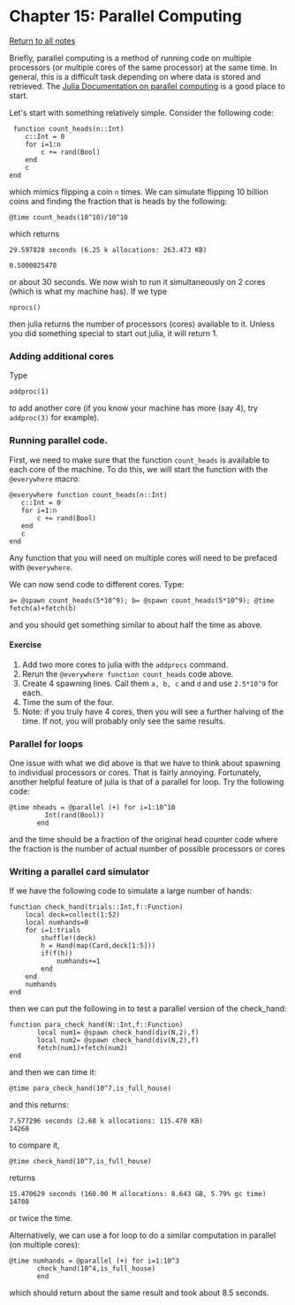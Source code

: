 Chapter 15: Parallel Computing
=====

[Return to all notes](../index.html)


Briefly, parallel computing is a method of running code on multiple processors (or multiple cores of the same processor) at the same time.  In general, this is a difficult task depending on where data is stored and retrieved.  The [Julia Documentation on parallel computing](http://docs.julialang.org/en/stable/manual/parallel-computing/) is a good place to start.

Let's start with something relatively simple. Consider the following code:
```
 function count_heads(n::Int)
    c::Int = 0
    for i=1:n
        c += rand(Bool)
    end
    c
end
```

which mimics flipping a coin `n` times.  We can simulate flipping 10 billion coins and finding the fraction that is heads by the following:

```
@time count_heads(10^10)/10^10
```

which returns
```
29.597828 seconds (6.25 k allocations: 263.473 KB)

0.5000025478
```

or about 30 seconds.  We now wish to run it simultaneously on 2 cores (which is what my machine has).  If we type
```
nprocs()
```

then julia returns the number of processors (cores) available to it.  Unless you did something special to start out julia, it will return 1.

### Adding additional cores

Type
```
addproc(1)
```

to add another core (if you know your machine has more (say 4), try `addproc(3)` for example).  


### Running parallel code.

First, we need to make sure that the function `count_heads` is available to each core of the machine.  To do this, we will start the function with the `@everywhere` macro:

```
@everywhere function count_heads(n::Int)
   c::Int = 0
   for i=1:n
       c += rand(Bool)
   end
   c
end
```

Any function that you will need on multiple cores will need to be prefaced with `@everywhere`.

We can now send code to different cores.  Type:

```
a= @spawn count_heads(5*10^9); b= @spawn count_heads(5*10^9); @time fetch(a)+fetch(b)
```

and you should get something similar to about half the time as above.

#### Exercise

1. Add two more cores to julia with the `addprocs` command.
2. Rerun the `@everywhere function count_heads` code above.
3. Create 4 spawning lines.  Call them `a, b, c` and `d` and use `2.5*10^9` for each.  
4. Time the sum of the four.  
5. Note: if you truly have 4 cores, then you will see a further halving of the time.  If not, you will probably only see the same results.  




### Parallel for loops

One issue with what we did above is that we have to think about spawning to individual processors or cores.  That is fairly annoying.  Fortunately, another helpful feature of julia is that of a parallel for loop.  Try the following code:

```
@time nheads = @parallel (+) for i=1:10^10
         Int(rand(Bool))
       end
```

and the time should be a fraction of the original head counter code where the fraction is the number of actual number of possible processors or cores

### Writing a parallel card simulator

If we have the following code to simulate a large number of hands:
```
function check_hand(trials::Int,f::Function)
    local deck=collect(1:52)
    local numhands=0
    for i=1:trials
        shuffle!(deck)
        h = Hand(map(Card,deck[1:5]))
        if(f(h))
            numhands+=1
        end
    end
    numhands
end
```

then we can put the following in to test a parallel version of the check_hand:  


```
function para_check_hand(N::Int,f::Function)
       local num1= @spawn check_hand(div(N,2),f)
       local num2= @spawn check_hand(div(N,2),f)
       fetch(num1)+fetch(num2)
end
```

and then we can time it:

```
@time para_check_hand(10^7,is_full_house)
```

and this returns:
```
7.577296 seconds (2.68 k allocations: 115.470 KB)
14268
```

to compare it,

```
@time check_hand(10^7,is_full_house)
```

returns
```
15.470629 seconds (160.00 M allocations: 8.643 GB, 5.79% gc time)
14708
```

or twice the time.

Alternatively, we can use a for loop to do a similar computation in parallel (on multiple cores):

```
@time numhands = @parallel (+) for i=1:10^3
       check_hand(10^4,is_full_house)
       end
```

which should return about the same result and took about 8.5 seconds.  
